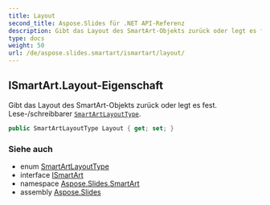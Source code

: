 ```yaml
---
title: Layout
second_title: Aspose.Slides für .NET API-Referenz
description: Gibt das Layout des SmartArt-Objekts zurück oder legt es fest. Lese-/schreibbarer SmartArtLayoutTypeaspose.slides.smartart/smartartlayouttype.
type: docs
weight: 50
url: /de/aspose.slides.smartart/ismartart/layout/
---
```


## ISmartArt.Layout-Eigenschaft

Gibt das Layout des SmartArt-Objekts zurück oder legt es fest. Lese-/schreibbarer [`SmartArtLayoutType`](../../smartartlayouttype).

```csharp
public SmartArtLayoutType Layout { get; set; }
```

### Siehe auch

* enum [SmartArtLayoutType](../../smartartlayouttype)
* interface [ISmartArt](../../ismartart)
* namespace [Aspose.Slides.SmartArt](../../ismartart)
* assembly [Aspose.Slides](../../../)

<!-- DO NOT EDIT: generiert von xmldocmd für Aspose.Slides.dll -->